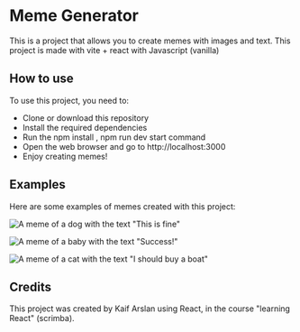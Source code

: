 # Meme Generator

This is a project that allows you to create memes with images and text.
This project is made with vite + react with Javascript (vanilla)

## How to use

To use this project, you need to:

- Clone or download this repository
- Install the required dependencies
- Run the npm install , npm run dev start command
- Open the web browser and go to http://localhost:3000
- Enjoy creating memes!

## Examples

Here are some examples of memes created with this project:

![A meme of a dog with the text "This is fine"](imageNOmeme.jpg)

![A meme of a baby with the text "Success!"](imageMeme.jpg)

![A meme of a cat with the text "I should buy a boat"](image3.jpg)

## Credits

This project was created by Kaif Arslan using React, in the course "learning React" (scrimba).
